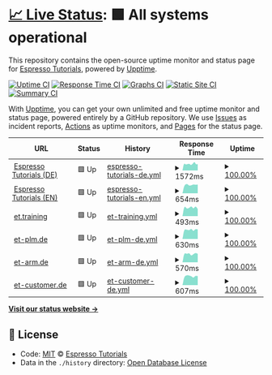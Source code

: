 # [📈 Live Status](https://espressotutorials.github.io/et-status): <!--live status--> **🟩 All systems operational**

This repository contains the open-source uptime monitor and status page for [Espresso Tutorials](https://espresso-tutorials.de), powered by [Upptime](https://github.com/upptime/upptime).

[![Uptime CI](https://github.com/koj-co/upptime/workflows/Uptime%20CI/badge.svg)](https://github.com/koj-co/upptime/actions?query=workflow%3A%22Uptime+CI%22)
[![Response Time CI](https://github.com/koj-co/upptime/workflows/Response%20Time%20CI/badge.svg)](https://github.com/koj-co/upptime/actions?query=workflow%3A%22Response+Time+CI%22)
[![Graphs CI](https://github.com/koj-co/upptime/workflows/Graphs%20CI/badge.svg)](https://github.com/koj-co/upptime/actions?query=workflow%3A%22Graphs+CI%22)
[![Static Site CI](https://github.com/koj-co/upptime/workflows/Static%20Site%20CI/badge.svg)](https://github.com/koj-co/upptime/actions?query=workflow%3A%22Static+Site+CI%22)
[![Summary CI](https://github.com/koj-co/upptime/workflows/Summary%20CI/badge.svg)](https://github.com/koj-co/upptime/actions?query=workflow%3A%22Summary+CI%22)

With [Upptime](https://upptime.js.org), you can get your own unlimited and free uptime monitor and status page, powered entirely by a GitHub repository. We use [Issues](https://github.com/espressotutorials/et-status/issues) as incident reports, [Actions](https://github.com/espressotutorials/et-status/actions) as uptime monitors, and [Pages](https://espressotutorials.github.io/et-status) for the status page.

<!--start: status pages-->
<!-- This summary is generated by Upptime (https://github.com/upptime/upptime) -->
<!-- Do not edit this manually, your changes will be overwritten -->
<!-- prettier-ignore -->
| URL | Status | History | Response Time | Uptime |
| --- | ------ | ------- | ------------- | ------ |
| <img alt="" src="https://favicons.githubusercontent.com/www.espresso-tutorials.de" height="13"> [Espresso Tutorials (DE)](https://www.espresso-tutorials.de) | 🟩 Up | [espresso-tutorials-de.yml](https://github.com/espressotutorials/et-status/commits/HEAD/history/espresso-tutorials-de.yml) | <details><summary><img alt="Response time graph" src="./graphs/espresso-tutorials-de/response-time-week.png" height="20"> 1572ms</summary><br><a href="https://espressotutorials.github.io/et-status/history/espresso-tutorials-de"><img alt="Response time 1424" src="https://img.shields.io/endpoint?url=https%3A%2F%2Fraw.githubusercontent.com%2Fespressotutorials%2Fet-status%2FHEAD%2Fapi%2Fespresso-tutorials-de%2Fresponse-time.json"></a><br><a href="https://espressotutorials.github.io/et-status/history/espresso-tutorials-de"><img alt="24-hour response time 1531" src="https://img.shields.io/endpoint?url=https%3A%2F%2Fraw.githubusercontent.com%2Fespressotutorials%2Fet-status%2FHEAD%2Fapi%2Fespresso-tutorials-de%2Fresponse-time-day.json"></a><br><a href="https://espressotutorials.github.io/et-status/history/espresso-tutorials-de"><img alt="7-day response time 1572" src="https://img.shields.io/endpoint?url=https%3A%2F%2Fraw.githubusercontent.com%2Fespressotutorials%2Fet-status%2FHEAD%2Fapi%2Fespresso-tutorials-de%2Fresponse-time-week.json"></a><br><a href="https://espressotutorials.github.io/et-status/history/espresso-tutorials-de"><img alt="30-day response time 1458" src="https://img.shields.io/endpoint?url=https%3A%2F%2Fraw.githubusercontent.com%2Fespressotutorials%2Fet-status%2FHEAD%2Fapi%2Fespresso-tutorials-de%2Fresponse-time-month.json"></a><br><a href="https://espressotutorials.github.io/et-status/history/espresso-tutorials-de"><img alt="1-year response time 1424" src="https://img.shields.io/endpoint?url=https%3A%2F%2Fraw.githubusercontent.com%2Fespressotutorials%2Fet-status%2FHEAD%2Fapi%2Fespresso-tutorials-de%2Fresponse-time-year.json"></a></details> | <details><summary><a href="https://espressotutorials.github.io/et-status/history/espresso-tutorials-de">100.00%</a></summary><a href="https://espressotutorials.github.io/et-status/history/espresso-tutorials-de"><img alt="All-time uptime 100.00%" src="https://img.shields.io/endpoint?url=https%3A%2F%2Fraw.githubusercontent.com%2Fespressotutorials%2Fet-status%2FHEAD%2Fapi%2Fespresso-tutorials-de%2Fuptime.json"></a><br><a href="https://espressotutorials.github.io/et-status/history/espresso-tutorials-de"><img alt="24-hour uptime 100.00%" src="https://img.shields.io/endpoint?url=https%3A%2F%2Fraw.githubusercontent.com%2Fespressotutorials%2Fet-status%2FHEAD%2Fapi%2Fespresso-tutorials-de%2Fuptime-day.json"></a><br><a href="https://espressotutorials.github.io/et-status/history/espresso-tutorials-de"><img alt="7-day uptime 100.00%" src="https://img.shields.io/endpoint?url=https%3A%2F%2Fraw.githubusercontent.com%2Fespressotutorials%2Fet-status%2FHEAD%2Fapi%2Fespresso-tutorials-de%2Fuptime-week.json"></a><br><a href="https://espressotutorials.github.io/et-status/history/espresso-tutorials-de"><img alt="30-day uptime 100.00%" src="https://img.shields.io/endpoint?url=https%3A%2F%2Fraw.githubusercontent.com%2Fespressotutorials%2Fet-status%2FHEAD%2Fapi%2Fespresso-tutorials-de%2Fuptime-month.json"></a><br><a href="https://espressotutorials.github.io/et-status/history/espresso-tutorials-de"><img alt="1-year uptime 100.00%" src="https://img.shields.io/endpoint?url=https%3A%2F%2Fraw.githubusercontent.com%2Fespressotutorials%2Fet-status%2FHEAD%2Fapi%2Fespresso-tutorials-de%2Fuptime-year.json"></a></details>
| <img alt="" src="https://favicons.githubusercontent.com/www.espresso-tutorials.com" height="13"> [Espresso Tutorials (EN)](https://www.espresso-tutorials.com) | 🟩 Up | [espresso-tutorials-en.yml](https://github.com/espressotutorials/et-status/commits/HEAD/history/espresso-tutorials-en.yml) | <details><summary><img alt="Response time graph" src="./graphs/espresso-tutorials-en/response-time-week.png" height="20"> 654ms</summary><br><a href="https://espressotutorials.github.io/et-status/history/espresso-tutorials-en"><img alt="Response time 782" src="https://img.shields.io/endpoint?url=https%3A%2F%2Fraw.githubusercontent.com%2Fespressotutorials%2Fet-status%2FHEAD%2Fapi%2Fespresso-tutorials-en%2Fresponse-time.json"></a><br><a href="https://espressotutorials.github.io/et-status/history/espresso-tutorials-en"><img alt="24-hour response time 678" src="https://img.shields.io/endpoint?url=https%3A%2F%2Fraw.githubusercontent.com%2Fespressotutorials%2Fet-status%2FHEAD%2Fapi%2Fespresso-tutorials-en%2Fresponse-time-day.json"></a><br><a href="https://espressotutorials.github.io/et-status/history/espresso-tutorials-en"><img alt="7-day response time 654" src="https://img.shields.io/endpoint?url=https%3A%2F%2Fraw.githubusercontent.com%2Fespressotutorials%2Fet-status%2FHEAD%2Fapi%2Fespresso-tutorials-en%2Fresponse-time-week.json"></a><br><a href="https://espressotutorials.github.io/et-status/history/espresso-tutorials-en"><img alt="30-day response time 720" src="https://img.shields.io/endpoint?url=https%3A%2F%2Fraw.githubusercontent.com%2Fespressotutorials%2Fet-status%2FHEAD%2Fapi%2Fespresso-tutorials-en%2Fresponse-time-month.json"></a><br><a href="https://espressotutorials.github.io/et-status/history/espresso-tutorials-en"><img alt="1-year response time 782" src="https://img.shields.io/endpoint?url=https%3A%2F%2Fraw.githubusercontent.com%2Fespressotutorials%2Fet-status%2FHEAD%2Fapi%2Fespresso-tutorials-en%2Fresponse-time-year.json"></a></details> | <details><summary><a href="https://espressotutorials.github.io/et-status/history/espresso-tutorials-en">100.00%</a></summary><a href="https://espressotutorials.github.io/et-status/history/espresso-tutorials-en"><img alt="All-time uptime 100.00%" src="https://img.shields.io/endpoint?url=https%3A%2F%2Fraw.githubusercontent.com%2Fespressotutorials%2Fet-status%2FHEAD%2Fapi%2Fespresso-tutorials-en%2Fuptime.json"></a><br><a href="https://espressotutorials.github.io/et-status/history/espresso-tutorials-en"><img alt="24-hour uptime 100.00%" src="https://img.shields.io/endpoint?url=https%3A%2F%2Fraw.githubusercontent.com%2Fespressotutorials%2Fet-status%2FHEAD%2Fapi%2Fespresso-tutorials-en%2Fuptime-day.json"></a><br><a href="https://espressotutorials.github.io/et-status/history/espresso-tutorials-en"><img alt="7-day uptime 100.00%" src="https://img.shields.io/endpoint?url=https%3A%2F%2Fraw.githubusercontent.com%2Fespressotutorials%2Fet-status%2FHEAD%2Fapi%2Fespresso-tutorials-en%2Fuptime-week.json"></a><br><a href="https://espressotutorials.github.io/et-status/history/espresso-tutorials-en"><img alt="30-day uptime 100.00%" src="https://img.shields.io/endpoint?url=https%3A%2F%2Fraw.githubusercontent.com%2Fespressotutorials%2Fet-status%2FHEAD%2Fapi%2Fespresso-tutorials-en%2Fuptime-month.json"></a><br><a href="https://espressotutorials.github.io/et-status/history/espresso-tutorials-en"><img alt="1-year uptime 100.00%" src="https://img.shields.io/endpoint?url=https%3A%2F%2Fraw.githubusercontent.com%2Fespressotutorials%2Fet-status%2FHEAD%2Fapi%2Fespresso-tutorials-en%2Fuptime-year.json"></a></details>
| <img alt="" src="https://favicons.githubusercontent.com/et.training" height="13"> [et.training](https://et.training) | 🟩 Up | [et-training.yml](https://github.com/espressotutorials/et-status/commits/HEAD/history/et-training.yml) | <details><summary><img alt="Response time graph" src="./graphs/et-training/response-time-week.png" height="20"> 493ms</summary><br><a href="https://espressotutorials.github.io/et-status/history/et-training"><img alt="Response time 515" src="https://img.shields.io/endpoint?url=https%3A%2F%2Fraw.githubusercontent.com%2Fespressotutorials%2Fet-status%2FHEAD%2Fapi%2Fet-training%2Fresponse-time.json"></a><br><a href="https://espressotutorials.github.io/et-status/history/et-training"><img alt="24-hour response time 413" src="https://img.shields.io/endpoint?url=https%3A%2F%2Fraw.githubusercontent.com%2Fespressotutorials%2Fet-status%2FHEAD%2Fapi%2Fet-training%2Fresponse-time-day.json"></a><br><a href="https://espressotutorials.github.io/et-status/history/et-training"><img alt="7-day response time 493" src="https://img.shields.io/endpoint?url=https%3A%2F%2Fraw.githubusercontent.com%2Fespressotutorials%2Fet-status%2FHEAD%2Fapi%2Fet-training%2Fresponse-time-week.json"></a><br><a href="https://espressotutorials.github.io/et-status/history/et-training"><img alt="30-day response time 506" src="https://img.shields.io/endpoint?url=https%3A%2F%2Fraw.githubusercontent.com%2Fespressotutorials%2Fet-status%2FHEAD%2Fapi%2Fet-training%2Fresponse-time-month.json"></a><br><a href="https://espressotutorials.github.io/et-status/history/et-training"><img alt="1-year response time 515" src="https://img.shields.io/endpoint?url=https%3A%2F%2Fraw.githubusercontent.com%2Fespressotutorials%2Fet-status%2FHEAD%2Fapi%2Fet-training%2Fresponse-time-year.json"></a></details> | <details><summary><a href="https://espressotutorials.github.io/et-status/history/et-training">100.00%</a></summary><a href="https://espressotutorials.github.io/et-status/history/et-training"><img alt="All-time uptime 100.00%" src="https://img.shields.io/endpoint?url=https%3A%2F%2Fraw.githubusercontent.com%2Fespressotutorials%2Fet-status%2FHEAD%2Fapi%2Fet-training%2Fuptime.json"></a><br><a href="https://espressotutorials.github.io/et-status/history/et-training"><img alt="24-hour uptime 100.00%" src="https://img.shields.io/endpoint?url=https%3A%2F%2Fraw.githubusercontent.com%2Fespressotutorials%2Fet-status%2FHEAD%2Fapi%2Fet-training%2Fuptime-day.json"></a><br><a href="https://espressotutorials.github.io/et-status/history/et-training"><img alt="7-day uptime 100.00%" src="https://img.shields.io/endpoint?url=https%3A%2F%2Fraw.githubusercontent.com%2Fespressotutorials%2Fet-status%2FHEAD%2Fapi%2Fet-training%2Fuptime-week.json"></a><br><a href="https://espressotutorials.github.io/et-status/history/et-training"><img alt="30-day uptime 100.00%" src="https://img.shields.io/endpoint?url=https%3A%2F%2Fraw.githubusercontent.com%2Fespressotutorials%2Fet-status%2FHEAD%2Fapi%2Fet-training%2Fuptime-month.json"></a><br><a href="https://espressotutorials.github.io/et-status/history/et-training"><img alt="1-year uptime 100.00%" src="https://img.shields.io/endpoint?url=https%3A%2F%2Fraw.githubusercontent.com%2Fespressotutorials%2Fet-status%2FHEAD%2Fapi%2Fet-training%2Fuptime-year.json"></a></details>
| <img alt="" src="https://favicons.githubusercontent.com/et-plm.de" height="13"> [et-plm.de](https://et-plm.de) | 🟩 Up | [et-plm-de.yml](https://github.com/espressotutorials/et-status/commits/HEAD/history/et-plm-de.yml) | <details><summary><img alt="Response time graph" src="./graphs/et-plm-de/response-time-week.png" height="20"> 630ms</summary><br><a href="https://espressotutorials.github.io/et-status/history/et-plm-de"><img alt="Response time 658" src="https://img.shields.io/endpoint?url=https%3A%2F%2Fraw.githubusercontent.com%2Fespressotutorials%2Fet-status%2FHEAD%2Fapi%2Fet-plm-de%2Fresponse-time.json"></a><br><a href="https://espressotutorials.github.io/et-status/history/et-plm-de"><img alt="24-hour response time 653" src="https://img.shields.io/endpoint?url=https%3A%2F%2Fraw.githubusercontent.com%2Fespressotutorials%2Fet-status%2FHEAD%2Fapi%2Fet-plm-de%2Fresponse-time-day.json"></a><br><a href="https://espressotutorials.github.io/et-status/history/et-plm-de"><img alt="7-day response time 630" src="https://img.shields.io/endpoint?url=https%3A%2F%2Fraw.githubusercontent.com%2Fespressotutorials%2Fet-status%2FHEAD%2Fapi%2Fet-plm-de%2Fresponse-time-week.json"></a><br><a href="https://espressotutorials.github.io/et-status/history/et-plm-de"><img alt="30-day response time 640" src="https://img.shields.io/endpoint?url=https%3A%2F%2Fraw.githubusercontent.com%2Fespressotutorials%2Fet-status%2FHEAD%2Fapi%2Fet-plm-de%2Fresponse-time-month.json"></a><br><a href="https://espressotutorials.github.io/et-status/history/et-plm-de"><img alt="1-year response time 658" src="https://img.shields.io/endpoint?url=https%3A%2F%2Fraw.githubusercontent.com%2Fespressotutorials%2Fet-status%2FHEAD%2Fapi%2Fet-plm-de%2Fresponse-time-year.json"></a></details> | <details><summary><a href="https://espressotutorials.github.io/et-status/history/et-plm-de">100.00%</a></summary><a href="https://espressotutorials.github.io/et-status/history/et-plm-de"><img alt="All-time uptime 100.00%" src="https://img.shields.io/endpoint?url=https%3A%2F%2Fraw.githubusercontent.com%2Fespressotutorials%2Fet-status%2FHEAD%2Fapi%2Fet-plm-de%2Fuptime.json"></a><br><a href="https://espressotutorials.github.io/et-status/history/et-plm-de"><img alt="24-hour uptime 100.00%" src="https://img.shields.io/endpoint?url=https%3A%2F%2Fraw.githubusercontent.com%2Fespressotutorials%2Fet-status%2FHEAD%2Fapi%2Fet-plm-de%2Fuptime-day.json"></a><br><a href="https://espressotutorials.github.io/et-status/history/et-plm-de"><img alt="7-day uptime 100.00%" src="https://img.shields.io/endpoint?url=https%3A%2F%2Fraw.githubusercontent.com%2Fespressotutorials%2Fet-status%2FHEAD%2Fapi%2Fet-plm-de%2Fuptime-week.json"></a><br><a href="https://espressotutorials.github.io/et-status/history/et-plm-de"><img alt="30-day uptime 100.00%" src="https://img.shields.io/endpoint?url=https%3A%2F%2Fraw.githubusercontent.com%2Fespressotutorials%2Fet-status%2FHEAD%2Fapi%2Fet-plm-de%2Fuptime-month.json"></a><br><a href="https://espressotutorials.github.io/et-status/history/et-plm-de"><img alt="1-year uptime 100.00%" src="https://img.shields.io/endpoint?url=https%3A%2F%2Fraw.githubusercontent.com%2Fespressotutorials%2Fet-status%2FHEAD%2Fapi%2Fet-plm-de%2Fuptime-year.json"></a></details>
| <img alt="" src="https://favicons.githubusercontent.com/et-arm.de" height="13"> [et-arm.de](https://et-arm.de) | 🟩 Up | [et-arm-de.yml](https://github.com/espressotutorials/et-status/commits/HEAD/history/et-arm-de.yml) | <details><summary><img alt="Response time graph" src="./graphs/et-arm-de/response-time-week.png" height="20"> 570ms</summary><br><a href="https://espressotutorials.github.io/et-status/history/et-arm-de"><img alt="Response time 582" src="https://img.shields.io/endpoint?url=https%3A%2F%2Fraw.githubusercontent.com%2Fespressotutorials%2Fet-status%2FHEAD%2Fapi%2Fet-arm-de%2Fresponse-time.json"></a><br><a href="https://espressotutorials.github.io/et-status/history/et-arm-de"><img alt="24-hour response time 573" src="https://img.shields.io/endpoint?url=https%3A%2F%2Fraw.githubusercontent.com%2Fespressotutorials%2Fet-status%2FHEAD%2Fapi%2Fet-arm-de%2Fresponse-time-day.json"></a><br><a href="https://espressotutorials.github.io/et-status/history/et-arm-de"><img alt="7-day response time 570" src="https://img.shields.io/endpoint?url=https%3A%2F%2Fraw.githubusercontent.com%2Fespressotutorials%2Fet-status%2FHEAD%2Fapi%2Fet-arm-de%2Fresponse-time-week.json"></a><br><a href="https://espressotutorials.github.io/et-status/history/et-arm-de"><img alt="30-day response time 567" src="https://img.shields.io/endpoint?url=https%3A%2F%2Fraw.githubusercontent.com%2Fespressotutorials%2Fet-status%2FHEAD%2Fapi%2Fet-arm-de%2Fresponse-time-month.json"></a><br><a href="https://espressotutorials.github.io/et-status/history/et-arm-de"><img alt="1-year response time 582" src="https://img.shields.io/endpoint?url=https%3A%2F%2Fraw.githubusercontent.com%2Fespressotutorials%2Fet-status%2FHEAD%2Fapi%2Fet-arm-de%2Fresponse-time-year.json"></a></details> | <details><summary><a href="https://espressotutorials.github.io/et-status/history/et-arm-de">100.00%</a></summary><a href="https://espressotutorials.github.io/et-status/history/et-arm-de"><img alt="All-time uptime 100.00%" src="https://img.shields.io/endpoint?url=https%3A%2F%2Fraw.githubusercontent.com%2Fespressotutorials%2Fet-status%2FHEAD%2Fapi%2Fet-arm-de%2Fuptime.json"></a><br><a href="https://espressotutorials.github.io/et-status/history/et-arm-de"><img alt="24-hour uptime 100.00%" src="https://img.shields.io/endpoint?url=https%3A%2F%2Fraw.githubusercontent.com%2Fespressotutorials%2Fet-status%2FHEAD%2Fapi%2Fet-arm-de%2Fuptime-day.json"></a><br><a href="https://espressotutorials.github.io/et-status/history/et-arm-de"><img alt="7-day uptime 100.00%" src="https://img.shields.io/endpoint?url=https%3A%2F%2Fraw.githubusercontent.com%2Fespressotutorials%2Fet-status%2FHEAD%2Fapi%2Fet-arm-de%2Fuptime-week.json"></a><br><a href="https://espressotutorials.github.io/et-status/history/et-arm-de"><img alt="30-day uptime 100.00%" src="https://img.shields.io/endpoint?url=https%3A%2F%2Fraw.githubusercontent.com%2Fespressotutorials%2Fet-status%2FHEAD%2Fapi%2Fet-arm-de%2Fuptime-month.json"></a><br><a href="https://espressotutorials.github.io/et-status/history/et-arm-de"><img alt="1-year uptime 100.00%" src="https://img.shields.io/endpoint?url=https%3A%2F%2Fraw.githubusercontent.com%2Fespressotutorials%2Fet-status%2FHEAD%2Fapi%2Fet-arm-de%2Fuptime-year.json"></a></details>
| <img alt="" src="https://favicons.githubusercontent.com/et-customer.de" height="13"> [et-customer.de](https://et-customer.de) | 🟩 Up | [et-customer-de.yml](https://github.com/espressotutorials/et-status/commits/HEAD/history/et-customer-de.yml) | <details><summary><img alt="Response time graph" src="./graphs/et-customer-de/response-time-week.png" height="20"> 607ms</summary><br><a href="https://espressotutorials.github.io/et-status/history/et-customer-de"><img alt="Response time 604" src="https://img.shields.io/endpoint?url=https%3A%2F%2Fraw.githubusercontent.com%2Fespressotutorials%2Fet-status%2FHEAD%2Fapi%2Fet-customer-de%2Fresponse-time.json"></a><br><a href="https://espressotutorials.github.io/et-status/history/et-customer-de"><img alt="24-hour response time 617" src="https://img.shields.io/endpoint?url=https%3A%2F%2Fraw.githubusercontent.com%2Fespressotutorials%2Fet-status%2FHEAD%2Fapi%2Fet-customer-de%2Fresponse-time-day.json"></a><br><a href="https://espressotutorials.github.io/et-status/history/et-customer-de"><img alt="7-day response time 607" src="https://img.shields.io/endpoint?url=https%3A%2F%2Fraw.githubusercontent.com%2Fespressotutorials%2Fet-status%2FHEAD%2Fapi%2Fet-customer-de%2Fresponse-time-week.json"></a><br><a href="https://espressotutorials.github.io/et-status/history/et-customer-de"><img alt="30-day response time 584" src="https://img.shields.io/endpoint?url=https%3A%2F%2Fraw.githubusercontent.com%2Fespressotutorials%2Fet-status%2FHEAD%2Fapi%2Fet-customer-de%2Fresponse-time-month.json"></a><br><a href="https://espressotutorials.github.io/et-status/history/et-customer-de"><img alt="1-year response time 604" src="https://img.shields.io/endpoint?url=https%3A%2F%2Fraw.githubusercontent.com%2Fespressotutorials%2Fet-status%2FHEAD%2Fapi%2Fet-customer-de%2Fresponse-time-year.json"></a></details> | <details><summary><a href="https://espressotutorials.github.io/et-status/history/et-customer-de">100.00%</a></summary><a href="https://espressotutorials.github.io/et-status/history/et-customer-de"><img alt="All-time uptime 100.00%" src="https://img.shields.io/endpoint?url=https%3A%2F%2Fraw.githubusercontent.com%2Fespressotutorials%2Fet-status%2FHEAD%2Fapi%2Fet-customer-de%2Fuptime.json"></a><br><a href="https://espressotutorials.github.io/et-status/history/et-customer-de"><img alt="24-hour uptime 100.00%" src="https://img.shields.io/endpoint?url=https%3A%2F%2Fraw.githubusercontent.com%2Fespressotutorials%2Fet-status%2FHEAD%2Fapi%2Fet-customer-de%2Fuptime-day.json"></a><br><a href="https://espressotutorials.github.io/et-status/history/et-customer-de"><img alt="7-day uptime 100.00%" src="https://img.shields.io/endpoint?url=https%3A%2F%2Fraw.githubusercontent.com%2Fespressotutorials%2Fet-status%2FHEAD%2Fapi%2Fet-customer-de%2Fuptime-week.json"></a><br><a href="https://espressotutorials.github.io/et-status/history/et-customer-de"><img alt="30-day uptime 100.00%" src="https://img.shields.io/endpoint?url=https%3A%2F%2Fraw.githubusercontent.com%2Fespressotutorials%2Fet-status%2FHEAD%2Fapi%2Fet-customer-de%2Fuptime-month.json"></a><br><a href="https://espressotutorials.github.io/et-status/history/et-customer-de"><img alt="1-year uptime 100.00%" src="https://img.shields.io/endpoint?url=https%3A%2F%2Fraw.githubusercontent.com%2Fespressotutorials%2Fet-status%2FHEAD%2Fapi%2Fet-customer-de%2Fuptime-year.json"></a></details>

<!--end: status pages-->

[**Visit our status website →**](https://espressotutorials.github.io/et-status)

## 📄 License

- Code: [MIT](./LICENSE) © [Espresso Tutorials](https://espresso-tutorials.de)
- Data in the `./history` directory: [Open Database License](https://opendatacommons.org/licenses/odbl/1-0/)
